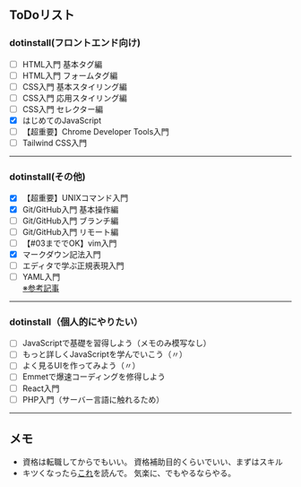 ## ToDoリスト
### dotinstall(フロントエンド向け)
- [ ] HTML入門 基本タグ編
- [ ] HTML入門 フォームタグ編
- [ ] CSS入門 基本スタイリング編
- [ ] CSS入門 応用スタイリング編
- [ ] CSS入門 セレクター編
- [x] はじめてのJavaScript
- [ ] 【超重要】Chrome Developer Tools入門
- [ ] Tailwind CSS入門
---
### dotinstall(その他)
- [x] 【超重要】UNIXコマンド入門
- [x] Git/GitHub入門 基本操作編
- [ ] Git/GitHub入門 ブランチ編
- [ ] Git/GitHub入門 リモート編
- [ ] 【#03まででOK】vim入門
- [x] マークダウン記法入門
- [ ] エディタで学ぶ正規表現入門
- [ ] YAML入門  
[※参考記事](https://qiita.com/yamadagenki/items/3b8b0ce8df0117b9af8e)
---
### dotinstall（個人的にやりたい）
- [ ] JavaScriptで基礎を習得しよう（メモのみ模写なし）
- [ ] もっと詳しくJavaScriptを学んでいこう（〃）
- [ ] よく見るUIを作ってみよう（〃）
- [ ] Emmetで爆速コーディングを修得しよう
- [ ] React入門
- [ ] PHP入門（サーバー言語に触れるため）
---
## メモ
- 資格は転職してからでもいい。  資格補助目的くらいでいい、まずはスキル
- キツくなったら[これ](https://qiita.com/rana_kualu/items/b93885c0b65328b3eb79)を読んで。  気楽に、でもやるならやる。

